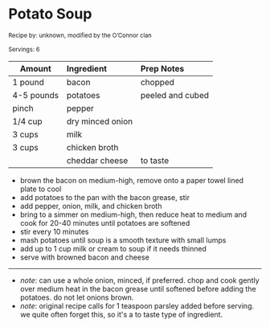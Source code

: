 # Potato Soup

<small>Recipe by: unknown, modified by the O’Connor clan</small>

<small>Servings: 6</small>

| Amount     | Ingredient       | Prep Notes       |
| ---------- | :--------------- | :--------------- |
| 1 pound    | bacon            | chopped          |
| 4-5 pounds | potatoes         | peeled and cubed |
| pinch      | pepper           |                  |
| 1/4 cup    | dry minced onion |                  |
| 3 cups     | milk             |                  |
| 3 cups     | chicken broth    |                  |
|            | cheddar cheese   | to taste         |

- brown the bacon on medium-high, remove onto a paper towel lined plate to cool
- add potatoes to the pan with the bacon grease, stir
- add pepper, onion, milk, and chicken broth
- bring to a simmer on medium-high, then reduce heat to medium and cook for 20-40 minutes until potatoes are softened
- stir every 10 minutes
- mash potatoes until soup is a smooth texture with small lumps
- add up to 1 cup milk or cream to soup if it needs thinned
- serve with browned bacon and cheese

---

- _note_: can use a whole onion, minced, if preferred. chop and cook gently over medium heat in the bacon grease until softened before adding the potatoes. do not let onions brown.
- _note_: original recipe calls for 1 teaspoon parsley added before serving. we quite often forget this, so it's a to taste type of ingredient.

<!-- Tags:
- stews and soups
- potato
- bacon
- cheese
-->